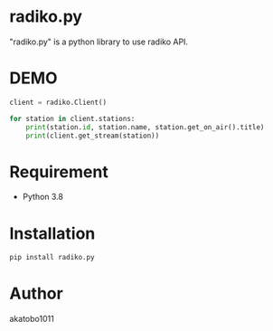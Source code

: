 # radiko.py

"radiko.py" is a python library to use radiko API.

# DEMO

```python
client = radiko.Client()

for station in client.stations:
    print(station.id, station.name, station.get_on_air().title)
    print(client.get_stream(station))
```

# Requirement

* Python 3.8

# Installation

```bash
pip install radiko.py
```

# Author

akatobo1011
